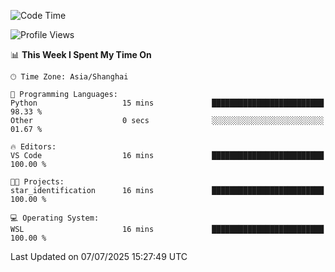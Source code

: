 <!--START_SECTION:waka-->
![Code Time](http://img.shields.io/badge/Code%20Time-3%2C023%20hrs%2035%20mins-blue)

![Profile Views](http://img.shields.io/badge/Profile%20Views-0-blue)

📊 **This Week I Spent My Time On** 

```text
🕑︎ Time Zone: Asia/Shanghai

💬 Programming Languages: 
Python                   15 mins             █████████████████████████   98.33 % 
Other                    0 secs              ░░░░░░░░░░░░░░░░░░░░░░░░░   01.67 % 

🔥 Editors: 
VS Code                  16 mins             █████████████████████████   100.00 % 

🐱‍💻 Projects: 
star_identification      16 mins             █████████████████████████   100.00 % 

💻 Operating System: 
WSL                      16 mins             █████████████████████████   100.00 % 
```


 Last Updated on 07/07/2025 15:27:49 UTC
<!--END_SECTION:waka-->